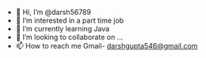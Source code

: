- 👋 Hi, I’m @darsh56789
- 👀 I’m interested in a part time job
- 🌱 I’m currently learning Java
- 💞️ I’m looking to collaborate on ...
- 📫 How to reach me 
Gmail- darshgupta546@gmail.com

<!---
darsh56789/darsh56789 is a ✨ special ✨ repository because its `README.md` (this file) appears on your GitHub profile.
You can click the Preview link to take a look at your changes.
--->
